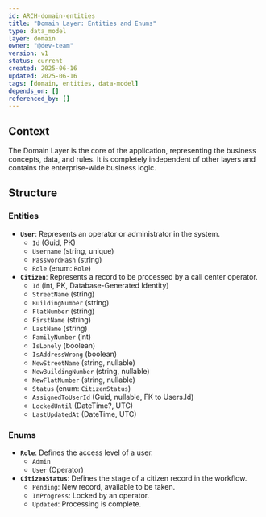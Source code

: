 ```yaml
---
id: ARCH-domain-entities
title: "Domain Layer: Entities and Enums"
type: data_model
layer: domain
owner: "@dev-team"
version: v1
status: current
created: 2025-06-16
updated: 2025-06-16
tags: [domain, entities, data-model]
depends_on: []
referenced_by: []
---
```


## Context

The Domain Layer is the core of the application, representing the business concepts, data, and rules. It is completely independent of other layers and contains the enterprise-wide business logic.

## Structure

### Entities

- **`User`**: Represents an operator or administrator in the system.
  - `Id` (Guid, PK)
  - `Username` (string, unique)
  - `PasswordHash` (string)
  - `Role` (enum: `Role`)
- **`Citizen`**: Represents a record to be processed by a call center operator.
  - `Id` (int, PK, Database-Generated Identity)
  - `StreetName` (string)
  - `BuildingNumber` (string)
  - `FlatNumber` (string)
  - `FirstName` (string)
  - `LastName` (string)
  - `FamilyNumber` (int)
  - `IsLonely` (boolean)
  - `IsAddressWrong` (boolean)
  - `NewStreetName` (string, nullable)
  - `NewBuildingNumber` (string, nullable)
  - `NewFlatNumber` (string, nullable)
  - `Status` (enum: `CitizenStatus`)
  - `AssignedToUserId` (Guid, nullable, FK to Users.Id)
  - `LockedUntil` (DateTime?, UTC)
  - `LastUpdatedAt` (DateTime, UTC)

### Enums

- **`Role`**: Defines the access level of a user.
  - `Admin`
  - `User` (Operator)
- **`CitizenStatus`**: Defines the stage of a citizen record in the workflow.
  - `Pending`: New record, available to be taken.
  - `InProgress`: Locked by an operator.
  - `Updated`: Processing is complete.
